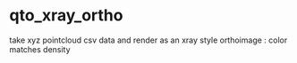 # qto_xray_ortho
take xyz pointcloud csv data and render as an xray style orthoimage : color matches density
